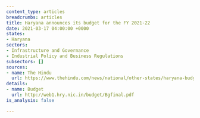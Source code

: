 ```yaml
---
content_type: articles
breadcrumbs: articles
title: Haryana announces its budget for the FY 2021-22
date: 2021-03-17 04:00:00 +0000
states:
- Haryana
sectors:
- Infrastructure and Governance
- Industrial Policy and Business Regulations
subsectors: []
sources:
- name: The Hindu
  url: https://www.thehindu.com/news/national/other-states/haryana-budget-focuses-on-health-and-agriculture/article34056259.ece
details:
- name: Budget
  url: http://web1.hry.nic.in/budget/Bgfinal.pdf
is_analysis: false

---
```


